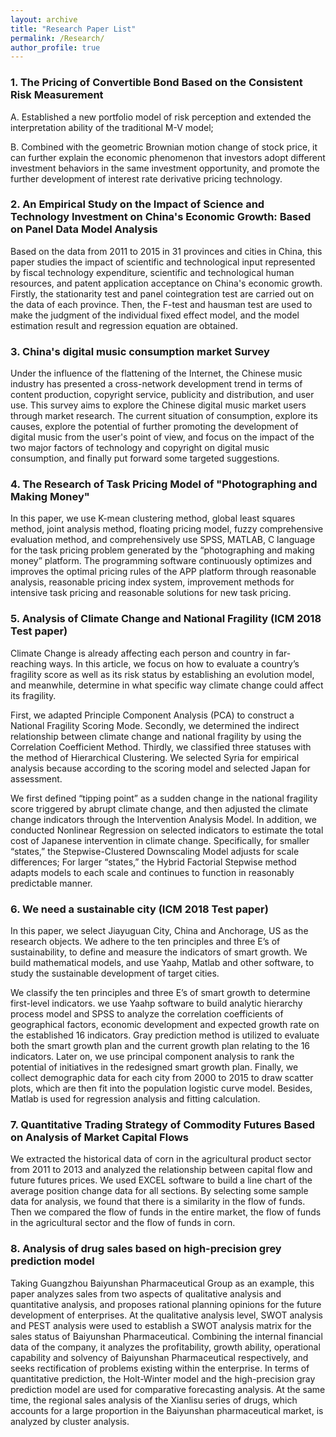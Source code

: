 ```yaml
---
layout: archive
title: "Research Paper List"
permalink: /Research/
author_profile: true
---
```




### 1. The Pricing of Convertible Bond Based on the Consistent Risk Measurement
A. Established a new portfolio model of risk perception and extended the interpretation ability of the traditional M-V model;

B. Combined with the geometric Brownian motion change of stock price, it can further explain the economic phenomenon that investors adopt different investment behaviors in the same investment opportunity, and promote the further development of interest rate derivative pricing technology.



### 2. An Empirical Study on the Impact of Science and Technology Investment on China's Economic Growth: Based on Panel Data Model Analysis
Based on the data from 2011 to 2015 in 31 provinces and cities in China, this paper studies the impact of scientific and technological input represented by fiscal technology expenditure, scientific and technological human resources, and patent application acceptance on China's economic growth. Firstly, the stationarity test and panel cointegration test are carried out on the data of each province. Then, the F-test and hausman test are used to make the judgment of the individual fixed effect model, and the model estimation result and regression equation are obtained.

### 3. China's digital music consumption market Survey
Under the influence of the flattening of the Internet, the Chinese music industry has presented a cross-network development trend in terms of content production, copyright service, publicity and distribution, and user use. This survey aims to explore the Chinese digital music market users through market research. The current situation of consumption, explore its causes, explore the potential of further promoting the development of digital music from the user's point of view, and focus on the impact of the two major factors of technology and copyright on digital music consumption, and finally put forward some targeted suggestions.

### 4. The Research of Task Pricing Model of "Photographing and Making Money"
In this paper, we use K-mean clustering method, global least squares method, joint analysis method, floating pricing model, fuzzy comprehensive evaluation method, and comprehensively use SPSS, MATLAB, C language for the task pricing problem generated by the “photographing and making money” platform. The programming software continuously optimizes and improves the optimal pricing rules of the APP platform through reasonable analysis, reasonable pricing index system, improvement methods for intensive task pricing and reasonable solutions for new task pricing.

### 5. Analysis of Climate Change and National Fragility (ICM 2018 Test paper)
Climate Change is already affecting each person and country in far-reaching ways. In this article, we focus on how to evaluate a country’s fragility score as well as its risk status by establishing an evolution model, and meanwhile, determine in what specific way climate change could affect its fragility.

First, we adapted Principle Component Analysis (PCA) to construct a National Fragility Scoring Mode. Secondly, we determined the indirect relationship between climate change and national fragility by using the Correlation Coefficient Method. Thirdly, we classified three statuses with the method of Hierarchical Clustering. We selected Syria for empirical analysis because according to the scoring model and selected Japan for assessment. 

We first defined “tipping point” as a sudden change in the national fragility score triggered by abrupt climate change, and then adjusted the climate change indicators through the Intervention Analysis Model. In addition, we conducted Nonlinear Regression on selected indicators to estimate the total cost of Japanese intervention in climate change. Specifically, for smaller “states,” the Stepwise-Clustered Downscaling Model adjusts for scale differences; For larger “states,” the Hybrid Factorial Stepwise method adapts models to each scale and continues to function in reasonably predictable manner.

### 6. We need a sustainable city (ICM 2018 Test paper)
In this paper, we select Jiayuguan City, China and Anchorage, US as the research objects. We adhere to the ten principles and three E’s of sustainability, to define and measure the indicators of smart growth. We build mathematical models, and use Yaahp, Matlab and other software, to study the sustainable development of target cities.

We classify the ten principles and three E’s of smart growth to determine first-level indicators. we use Yaahp software to build analytic hierarchy process model and SPSS to analyze the correlation coefficients of geographical factors, economic development and expected growth rate on the established 16 indicators. Gray prediction method is utilized to evaluate both the smart growth plan and the current growth plan relating to the 16 indicators. Later on, we use principal component analysis to rank the potential of initiatives in the redesigned smart growth plan. Finally, we collect demographic data for each city from 2000 to 2015 to draw scatter plots, which are then fit into the population logistic curve model. Besides, Matlab is used for regression analysis and fitting calculation.

### 7. Quantitative Trading Strategy of Commodity Futures Based on Analysis of Market Capital Flows
We extracted the historical data of corn in the agricultural product sector from 2011 to 2013 and analyzed the relationship between capital flow and future futures prices. We used EXCEL software to build a line chart of the average position change data for all sections. By selecting some sample data for analysis, we found that there is a similarity in the flow of funds. Then we compared the flow of funds in the entire market, the flow of funds in the agricultural sector and the flow of funds in corn.

### 8. Analysis of drug sales based on high-precision grey prediction model
Taking Guangzhou Baiyunshan Pharmaceutical Group as an example, this paper analyzes sales from two aspects of qualitative analysis and quantitative analysis, and proposes rational planning opinions for the future development of enterprises. At the qualitative analysis level, SWOT analysis and PEST analysis were used to establish a SWOT analysis matrix for the sales status of Baiyunshan Pharmaceutical. Combining the internal financial data of the company, it analyzes the profitability, growth ability, operational capability and solvency of Baiyunshan Pharmaceutical respectively, and seeks rectification of problems existing within the enterprise. In terms of quantitative prediction, the Holt-Winter model and the high-precision gray prediction model are used for comparative forecasting analysis. At the same time, the regional sales analysis of the Xianlisu series of drugs, which accounts for a large proportion in the Baiyunshan pharmaceutical market, is analyzed by cluster analysis.
